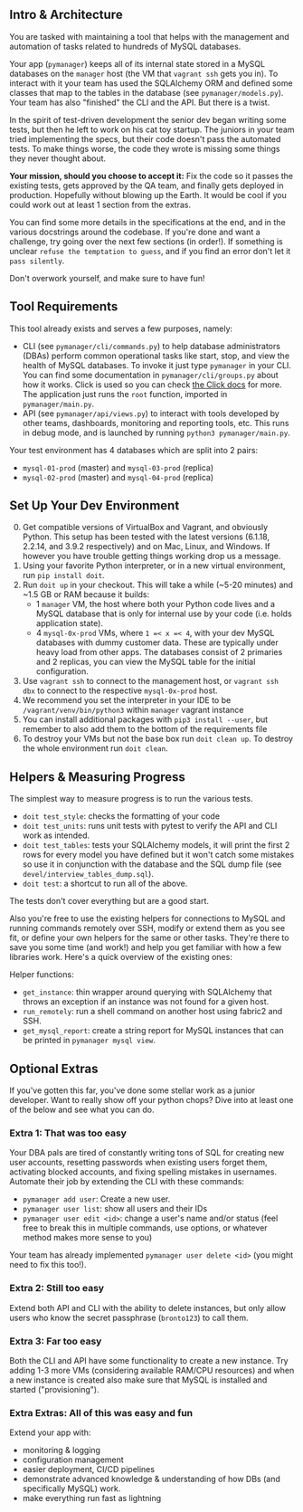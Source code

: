 ## Intro & Architecture

You are tasked with maintaining a tool that helps with the management and automation of
tasks related to hundreds of MySQL databases. 

Your app (`pymanager`) keeps all of its internal state stored in a MySQL databases on
the `manager` host (the VM that `vagrant ssh` gets you in). To interact with it your
team has used the SQLAlchemy ORM and defined some classes that map to the tables in the
database (see `pymanager/models.py`). Your team has also "finished" the CLI and the API.
But there is a twist.

In the spirit of test-driven development the senior dev began writing some tests, but
then he left to work on his cat toy startup. The juniors in your team tried implementing
the specs, but their code doesn't pass the automated tests. To make things worse, the 
code they wrote is missing some things they never thought about.

**Your mission, should you choose to accept it:** Fix the code so it passes the existing 
tests, gets approved by the QA team, and finally gets deployed in production.  Hopefully 
without blowing up the Earth. It would be cool if you could work out at least 1 section 
from the extras.

You can find some more details in the specifications at the end, and in the various
docstrings around the codebase. If you're done and want a challenge, try going over
the next few sections (in order!). If something is unclear `refuse the temptation
to guess`, and if you find an error don't let it `pass silently`.

Don't overwork yourself, and make sure to have fun!

## Tool Requirements

This tool already exists and serves a few purposes, namely:
- CLI (see `pymanager/cli/commands.py`) to help database administrators (DBAs) perform
common operational tasks like start, stop, and view the health of MySQL databases. To
invoke it just type `pymanager` in your CLI. You can find some documentation in
`pymanager/cli/groups.py` about how it works. Click is used so you can check
[the Click docs](https://click.palletsprojects.com/en/7.x/) for more. The application
just runs the `root` function, imported in `pymanager/main.py`.
- API (see `pymanager/api/views.py`) to interact with tools developed by other teams,
dashboards, monitoring and reporting tools, etc. This runs in debug mode, and is
launched by running `python3 pymanager/main.py`.

Your test environment has 4 databases which are split into 2 pairs:
- `mysql-01-prod` (master) and `mysql-03-prod` (replica)
- `mysql-02-prod` (master) and `mysql-04-prod` (replica)

## Set Up Your Dev Environment

0. Get compatible versions of VirtualBox and Vagrant, and obviously Python. This setup
has been tested with the latest versions (6.1.18, 2.2.14, and 3.9.2 respectively) and on
Mac, Linux, and Windows. If however you have trouble getting things working drop us a
message.
1. Using your favorite Python interpreter, or in a new virtual environment,
run `pip install doit`.
2. Run `doit up` in your checkout. This will take a while (~5-20 minutes) and ~1.5 GB or
RAM because it builds:
    - 1 `manager` VM, the host where both your Python code lives and a MySQL database
    that is only for internal use by your code (i.e. holds application state).
    - 4 `mysql-0x-prod` VMs, where `1 =< x =< 4`, with your dev MySQL databases with
    dummy customer data. These are typically under heavy load from other apps. The
    databases consist of 2 primaries and 2 replicas, you can view the MySQL table for
    the initial configuration.
3. Use `vagrant ssh` to connect to the management host, or `vagrant ssh dbx` to connect
to the respective `mysql-0x-prod` host.
4. We recommend you set the interpreter in your IDE to be `/vagrant/venv/bin/python3` 
within `manager` vagrant instance
5. You can install additional packages with `pip3 install --user`, but remember to
also add them to the bottom of the requirements file
6. To destroy your VMs but not the base box run `doit clean up`. To destroy the whole
environment run `doit clean`.

## Helpers & Measuring Progress

The simplest way to measure progress is to run the various tests.
- `doit test_style`: checks the formatting of your code
- `doit test_units`: runs unit tests with pytest to verify the API and CLI work as
intended.
- `doit test_tables`: tests your SQLAlchemy models, it will print the first 2 rows for 
every model you have defined but it won't catch some mistakes so use it in conjunction 
with the database and the SQL dump file (see `devel/interview_tables_dump.sql`). 
- `doit test`: a shortcut to run all of the above.

The tests don't cover everything but are a good start.

Also you're free to use the existing helpers for connections to MySQL and running commands
remotely over SSH, modify or extend them as you see fit, or define your own helpers
for the same or other tasks. They're there to save you some time (and work!) and help
you get familiar with how a few libraries work. Here's a quick overview of the existing
ones:

Helper functions:
- `get_instance`: thin wrapper around querying with SQLAlchemy that throws an exception
if an instance was not found for a given host.
- `run_remotely`: run a shell command on another host using fabric2 and SSH.
- `get_mysql_report`: create a string report for MySQL instances that can be printed
in `pymanager mysql view`.

## Optional Extras

If you've gotten this far, you've done some stellar work as a junior developer. Want to 
really show off your python chops? Dive into at least one of the below and see what you 
can do.

### Extra 1: That was too easy

Your DBA pals are tired of constantly writing tons of SQL for creating new user accounts,
resetting passwords when existing users forget them, activating blocked accounts, and
fixing spelling mistakes in usernames. Automate their job by extending the CLI with
these commands:
- `pymanager add user`: Create a new user.
- `pymanager user list`: show all users and their IDs
- `pymanager user edit <id>`: change a user's name and/or status (feel free to break this
in multiple commands, use options, or whatever method makes more sense to you)

Your team has already implemented `pymanager user delete <id>` (you might need to fix
this too!).

### Extra 2: Still too easy

Extend both API and CLI with the ability to delete instances, but only allow users who
know the secret passphrase (`bronto123`) to call them.

### Extra 3: Far too easy

Both the CLI and API have some functionality to create a new instance. Try adding 1-3
more VMs (considering available RAM/CPU resources) and when a new instance is created
also make sure that MySQL is installed and started ("provisioning"). 

### Extra Extras: All of this was easy and fun

Extend your app with:
- monitoring & logging
- configuration management
- easier deployment, CI/CD pipelines
- demonstrate advanced knowledge & understanding of how DBs (and specifically
MySQL) work.
- make everything run fast as lightning
